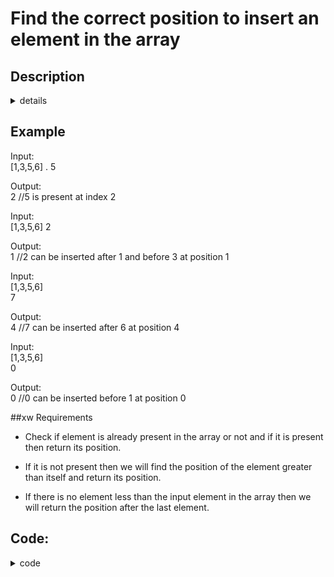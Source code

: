 # Find the correct position to insert an element in the array

## Description

<details>
<summary>details</summary>
<p>
Write an algorithm in javascript to find the correct position to insert an element in the given array.
Assume the given array will be sorted and it will not contain any duplicates.

Assume the given array will be sorted and it will not contain any duplicates.

</p></details>

## Example

Input:  
[1,3,5,6] .
5

Output:  
2 //5 is present at index 2

Input:  
[1,3,5,6]
2

Output:  
1 //2 can be inserted after 1 and before 3 at position 1

Input:  
[1,3,5,6]  
7

Output:  
4 //7 can be inserted after 6 at position 4

Input:  
[1,3,5,6]  
0

Output:  
0 //0 can be inserted before 1 at position 0

##xw Requirements

- Check if element is already present in the array or not and if it is present then return its position.

- If it is not present then we will find the position of the element greater than itself and return its position.
- If there is no element less than the input element in the array then we will return the position after the last element.

## Code:

<details><summary>code</summary>
<p>

```javascript
module.exports = (array, target) => {
  for (let i = 0; i < array.length; i++) {
    if (array[i] === target || target < array[i]) {
      return i;
    }
  }

  return array.length;
};
```

</p>
</details>
